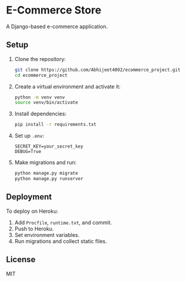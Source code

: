 # E-Commerce Store

A Django-based e-commerce application.

## Setup

1. Clone the repository:
   ```bash
   git clone https://github.com/Abhijeet4002/ecommerce_project.git
   cd ecommerce_project
   ```

2. Create a virtual environment and activate it:
   ```bash
   python -m venv venv
   source venv/bin/activate
   ```

3. Install dependencies:
   ```bash
   pip install -r requirements.txt
   ```

4. Set up `.env`:
   ```
   SECRET_KEY=your_secret_key
   DEBUG=True
   ```

5. Make migrations and run:
   ```bash
   python manage.py migrate
   python manage.py runserver
   ```

## Deployment

To deploy on Heroku:

1. Add `Procfile`, `runtime.txt`, and commit.
2. Push to Heroku.
3. Set environment variables.
4. Run migrations and collect static files.

## License

MIT
